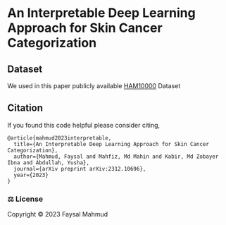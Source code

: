 # An Interpretable Deep Learning Approach for Skin Cancer Categorization

## Dataset
We used in this paper publicly available [HAM10000](https://dataverse.harvard.edu/dataset.xhtml?persistentId=doi:10.7910/DVN/DBW86T) Dataset


## Citation
If you found this code helpful please consider citing,
```
@article{mahmud2023interpretable,
  title={An Interpretable Deep Learning Approach for Skin Cancer Categorization},
  author={Mahmud, Faysal and Mahfiz, Md Mahin and Kabir, Md Zobayer Ibna and Abdullah, Yusha},
  journal={arXiv preprint arXiv:2312.10696},
  year={2023}
}
```

### ⚖️ License
Copyright © 2023 Faysal Mahmud
